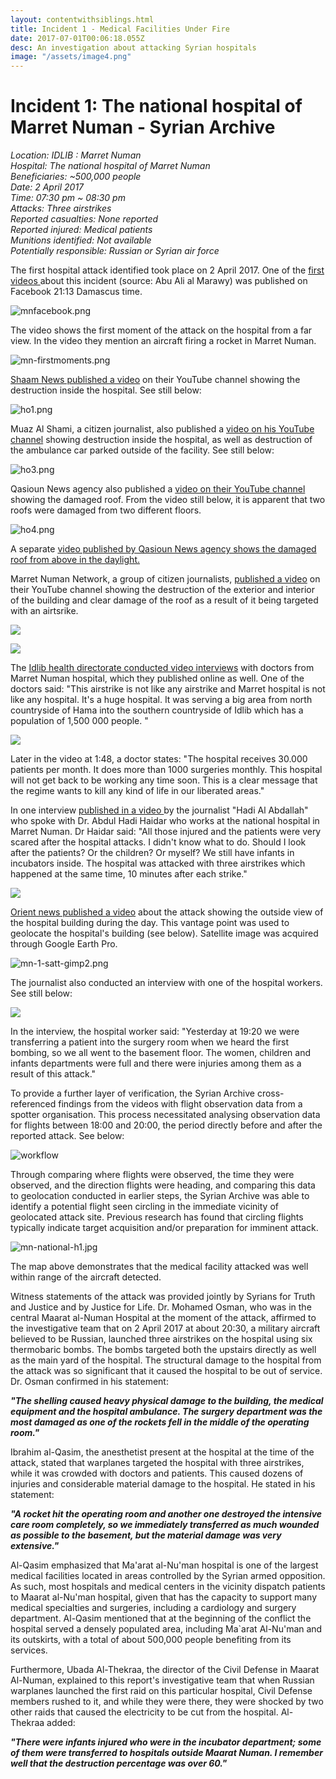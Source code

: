 ```yaml
---
layout: contentwithsiblings.html
title: Incident 1 - Medical Facilities Under Fire
date: 2017-07-01T00:06:18.055Z
desc: An investigation about attacking Syrian hospitals
image: "/assets/image4.png"
---
```



# Incident 1: The national hospital of Marret Numan - Syrian Archive

_Location: IDLIB : Marret Numan_  
_Hospital: The national hospital of Marret Numan_  
_Beneficiaries: ~500,000 people_  
_Date: 2 April 2017_  
_Time: 07:30 pm ~ 08:30 pm_  
_Attacks: Three airstrikes_  
_Reported casualties: None reported_  
_Reported injured: Medical patients_  
_Munitions identified: Not available_  
_Potentially responsible: Russian or Syrian air force_

The first hospital attack identified took place on 2 April 2017. One of the [first videos ][1]about this incident (source: Abu Ali al Marawy) was published on Facebook 21:13 Damascus time.  

![mnfacebook.png][2]

The video shows the first moment of the attack on the hospital from a far view. In the video they mention an aircraft firing a rocket in Marret Numan.  

![mn-firstmoments.png][3]

[Shaam News published a video][4] on their YouTube channel showing the destruction inside the hospital. See still below:

![ho1.png][5]

Muaz Al Shami, a citizen journalist, also published a [video on his YouTube channel][6] showing destruction inside the hospital, as well as destruction of the ambulance car parked outside of the facility. See still below:

![ho3.png][7]

Qasioun News agency also published a [video on their YouTube channel ][8]showing the damaged roof. From the video still below, it is apparent that two roofs were damaged from two different floors.   

![ho4.png][9]

A separate [video published by Qasioun News agency shows the damaged roof from above in the daylight.][10]

Marret Numan Network, a group of citizen journalists, [published a video][11] on their YouTube channel showing the destruction of the exterior and interior of the building and clear damage of the roof as a result of it being targeted with an airtsrike.   

![][12]  

![][13]  

The [Idlib health directorate conducted video interviews][14] with doctors from Marret Numan hospital, which they published online as well. One of the doctors said: "This airstrike is not like any airstrike and Marret hospital is not like any hospital. It's a huge hospital. It was serving a big area from north countryside of Hama into the southern countryside of Idlib which has a population of 1,500 000 people. "

![][15]

Later in the video at 1:48, a doctor states: "The hospital receives 30.000 patients per month. It does more than 1000 surgeries monthly. This hospital will not get back to be working any time soon. This is a clear message that the regime wants to kill any kind of life in our liberated areas."

In one interview [published in a video ][16]by the journalist "Hadi Al Abdallah" who spoke with Dr. Abdul Hadi Haidar who works at the national hospital in Marret Numan. Dr Haidar said: "All those injured and the patients were very scared after the hospital attacks. I didn't know what to do. Should I look after the patients? Or the children? Or myself? We still have infants in incubators inside. The hospital was attacked with three airstrikes which happened at the same time, 10 minutes after each strike."

![][17]

[Orient news published a video][18] about the attack showing the outside view of the hospital building during the day. This vantage point was used to geolocate the hospital's building (see below). Satellite image was acquired through Google Earth Pro.  

![mn-1-satt-gimp2.png][19]  

The journalist also conducted an interview with one of the hospital workers. See still below:

![][20]  

In the interview, the hospital worker said: "Yesterday at 19:20 we were transferring a patient into the surgery room when we heard the first bombing, so we all went to the basement floor. The women, children and infants departments were full and there were injuries among them as a result of this attack."

To provide a further layer of verification, the Syrian Archive cross-referenced findings from the videos with flight observation data from a spotter organisation. This process necessitated analysing observation data for flights between 18:00 and 20:00, the period directly before and after the reported attack. See below:

 ![workflow][21]

Through comparing where flights were observed, the time they were observed, and the direction flights were heading, and comparing this data to geolocation conducted in earlier steps, the Syrian Archive was able to identify a potential flight seen circling in the immediate vicinity of geolocated attack site. Previous research has found that circling flights typically indicate target acquisition and/or preparation for imminent attack.

![mn-national-h1.jpg][22]  

The map above demonstrates that the medical facility attacked was well within range of the aircraft detected.

Witness statements of the attack was provided jointly by Syrians for Truth and Justice and by Justice for Life. Dr. Mohamed Osman, who was in the central Maarat al-Numan Hospital at the moment of the attack, affirmed to the investigative team that on 2 April 2017 at about 20:30, a military aircraft believed to be Russian, launched three airstrikes on the hospital using six thermobaric bombs. The bombs targeted both the upstairs directly as well as the main yard of the hospital. The structural damage to the hospital from the attack was so significant that it caused the hospital to be out of service. Dr. Osman confirmed in his statement:

**_"The shelling caused heavy physical damage to the building, the medical equipment and the hospital ambulance. The surgery department was the most damaged as one of the rockets fell in the middle of the operating room."_**

Ibrahim al-Qasim, the anesthetist present at the hospital at the time of the attack, stated that warplanes targeted the hospital with three airstrikes, while it was crowded with doctors and patients. This caused dozens of injuries and considerable material damage to the hospital. He stated in his statement:

**_"A rocket hit the operating room and another one destroyed the intensive care room completely, so we immediately transferred as much wounded as possible to the basement, but the material damage was very extensive."_**

Al-Qasim emphasized that Ma'arat al-Nu'man hospital is one of the largest medical facilities located in areas controlled by the Syrian armed opposition. As such, most hospitals and medical centers in the vicinity dispatch patients to Maarat al-Nu'man hospital, given that has the capacity to support many medical specialties and surgeries, including a cardiology and surgery department. Al-Qasim mentioned that at the beginning of the conflict the hospital served a densely populated area, including Ma`arat Al-Nu'man and its outskirts, with a total of about 500,000 people benefiting from its services.

Furthermore, Ubada Al-Thekraa, the director of the Civil Defense in Maarat Al-Numan, explained to this report's investigative team that when Russian warplanes launched the first raid on this particular hospital, Civil Defense members rushed to it, and while they were there, they were shocked by two other raids that caused the electricity to be cut from the hospital. Al-Thekraa added:

**_"There were infants injured who were in the incubator department; some of them were transferred to hospitals outside Maarat Numan. I remember well that the destruction percentage was over 60."_**

[1]: https://www.facebook.com/100009011485480/videos/vb.100009011485480/1736175996692766/?type=2&theater
[2]: /assets/mnfacebook.png
[3]: /assets/mn-firstmoments.png
[4]: https://www.youtube.com/watch?v=zJ1u05D0AAI
[5]: /assets/image4.png
[6]: https://www.youtube.com/watch?v=lq8vN5ZPX8c
[7]: /assets/image3.png
[8]: https://www.youtube.com/watch?v=Qyv8TBn3AMk
[9]: /assets/image7.png
[10]: https://www.youtube.com/watch?v=wJKHZAcTvKE
[11]: https://www.youtube.com/watch?v=e5N5tBOOE9c
[12]: /assets/image10.png
[13]: /assets/image8.png
[14]: https://www.youtube.com/watch?v=iSAP3nj_X8Q
[15]: /assets/image5.png
[16]: https://www.youtube.com/watch?v=LBGfAG-Ob-Q
[17]: /assets/image6.png
[18]: https://www.youtube.com/watch?v=sx-eBZKNh6I
[19]: /assets/mn-1-satt-gimp2.png
[20]: /assets/image9.png
[21]: /assets/2_april_2017b_with_arrows.width-800.png
[22]: /assets/mn-national-h1.jpg
